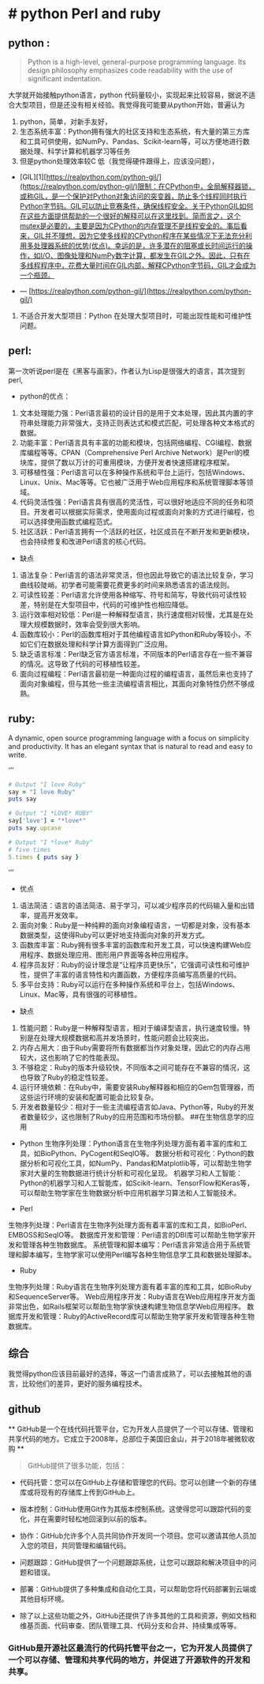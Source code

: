 # # python Perl and ruby

## python :

> Python is a high-level, general-purpose programming language. Its design philosophy emphasizes code readability with the use of significant indentation.

大学就开始接触python语言，python 代码量较小，实现起来比较容易，据说不适合大型项目，但是还没有相关经验。我觉得我可能要从python开始，普遍认为

1. python，简单，对新手友好，
2. 生态系统丰富：Python拥有强大的社区支持和生态系统，有大量的第三方库和工具可供使用，如NumPy、Pandas、Scikit-learn等，可以方便地进行数据处理、科学计算和机器学习等任务
3. 但是python处理效率较C 低（我觉得硬件跟得上，应该没问题），
- [GIL][1][https://realpython.com/python-gil/](https://realpython.com/python-gil/)限制：在CPython中，全局解释器锁，或称GIL，是一个保护对Python对象访问的突变器，防止多个线程同时执行Python字节码。GIL可以防止竞赛条件，确保线程安全。关于PythonGIL如何在这些方面提供帮助的一个很好的解释可以在这里找到。简而言之，这个mutex是必要的，主要是因为CPython的内存管理不是线程安全的。事后看来，GIL并不理想，因为它使多线程的CPython程序在某些情况下无法充分利用多处理器系统的优势(优点)。幸运的是，许多潜在的阻塞或长时间运行的操作，如I/O、图像处理和NumPy数字计算，都发生在GIL之外。因此，只有在多线程程序中，花费大量时间在GIL内部，解释CPython字节码，GIL才会成为一个瓶颈。
    

- — [https://realpython.com/python-gil/](https://realpython.com/python-gil/)

1. 不适合开发大型项目：Python 在处理大型项目时，可能出现性能和可维护性问题。

## perl:

第一次听说perl是在《黑客与画家》，作者认为Lisp是很强大的语言，其次提到perl,

- python的优点：
1. 文本处理能力强：Perl语言最初的设计目的是用于文本处理，因此其内置的字符串处理能力非常强大，支持正则表达式和模式匹配，可处理各种文本格式的数据。
2. 功能丰富：Perl语言具有丰富的功能和模块，包括网络编程、CGI编程、数据库编程等等。CPAN（Comprehensive Perl Archive Network）是Perl的模块库，提供了数以万计的可重用模块，方便开发者快速搭建程序框架。
3. 可移植性强：Perl语言可以在多种操作系统和平台上运行，包括Windows、Linux、Unix、Mac等等。它也被广泛用于Web应用程序和系统管理脚本等领域。
4. 代码灵活性强：Perl语言具有很高的灵活性，可以很好地适应不同的任务和项目。开发者可以根据实际需求，使用面向过程或面向对象的方式进行编程，也可以选择使用函数式编程范式。
5. 社区活跃：Perl语言拥有一个活跃的社区，社区成员在不断开发和更新模块，也会持续修复和改进Perl语言的核心代码。
- 缺点
1. 语法复杂：Perl语言的语法非常灵活，但也因此导致它的语法比较复杂，学习曲线较陡峭。初学者可能需要花费更多的时间来熟悉语言的语法规则。
2. 可读性较差：Perl语言允许使用各种缩写、符号和简写，导致代码可读性较差，特别是在大型项目中，代码的可维护性也相应降低。
3. 运行效率相对较低：Perl是一种解释型语言，执行速度相对较慢，尤其是在处理大规模数据时，效率会受到很大影响。
4. 函数库较小：Perl的函数库相对于其他编程语言如Python和Ruby等较小，不如它们在数据处理和科学计算方面得到广泛应用。
5. 缺乏语言标准：Perl缺乏官方语言标准，不同版本的Perl语言存在一些不兼容的情况。这导致了代码的可移植性较差。
6. 面向过程编程：Perl语言最初是一种面向过程的编程语言，虽然后来也支持了面向对象编程，但与其他一些主流编程语言相比，其面向对象特性仍然不够成熟。

## ruby:

A dynamic, open source programming language with a focus on simplicity and productivity. It has an elegant syntax that is natural to read and easy to write.

‘’’ 

```ruby
# Output "I love Ruby"
say = "I love Ruby"
puts say

# Output "I *LOVE* RUBY"
say['love'] = "*love*"
puts say.upcase

# Output "I *love* Ruby"
# five times
5.times { puts say }
```

‘’’

- 优点
1. 语法简洁：语言的语法简洁、易于学习，可以减少程序员的代码输入量和出错率，提高开发效率。
2. 面向对象：Ruby是一种纯粹的面向对象编程语言，一切都是对象，没有基本数据类型，这使得Ruby可以更好地支持面向对象的开发方式。
3. 函数库丰富：Ruby拥有很多丰富的函数库和开发工具，可以快速构建Web应用程序、数据处理应用、图形用户界面等各种应用程序。
4. 程序员友好：Ruby的设计理念是“让程序员更快乐”，它强调可读性和可维护性，提供了丰富的语言特性和内置函数，方便程序员编写高质量的代码。
5. 多平台支持：Ruby可以运行在多种操作系统和平台上，包括Windows、Linux、Mac等，具有很强的可移植性。
- 缺点
1. 性能问题：Ruby是一种解释型语言，相对于编译型语言，执行速度较慢。特别是在处理大规模数据和高并发场景时，性能问题会比较突出。
2. 内存占用大：由于Ruby需要将所有数据都当作对象处理，因此它的内存占用较大，这也影响了它的性能表现。
3. 不够稳定：Ruby的版本升级较快，不同版本之间可能存在不兼容的情况，这也导致了Ruby的稳定性较差。
4. 运行环境依赖：在Ruby中，需要安装Ruby解释器和相应的Gem包管理器，而这些运行环境的安装和配置可能会比较复杂。
5. 开发者数量较少：相对于一些主流编程语言如Java、Python等，Ruby的开发者数量较少，这也限制了Ruby的应用范围和市场份额。
##在生物信息学的应用

- Python
生物序列处理：Python语言在生物序列处理方面有着丰富的库和工具，如BioPython、PyCogent和SeqIO等。
数据分析和可视化：Python的数据分析和可视化工具，如NumPy、Pandas和Matplotlib等，可以帮助生物学家对大量的生物数据进行统计分析和可视化呈现。
机器学习和人工智能：Python的机器学习和人工智能库，如Scikit-learn、TensorFlow和Keras等，可以帮助生物学家在生物数据分析中应用机器学习算法和人工智能技术。

- Perl

生物序列处理：Perl语言在生物序列处理方面有着丰富的库和工具，如BioPerl、EMBOSS和SeqIO等。
数据库开发和管理：Perl语言的DBI库可以帮助生物学家开发和管理各种生物数据库。
系统管理和脚本编写：Perl语言非常适合用于系统管理和脚本编写，生物学家可以使用Perl编写各种生物信息学工具和数据处理脚本。

- Ruby

生物序列处理：Ruby语言在生物序列处理方面有着丰富的库和工具，如BioRuby和SequenceServer等。
Web应用程序开发：Ruby语言在Web应用程序开发方面非常出色，如Rails框架可以帮助生物学家快速构建生物信息学Web应用程序。
数据库开发和管理：Ruby的ActiveRecord库可以帮助生物学家开发和管理各种生物数据库。

## 综合

我觉得python应该目前最好的选择，等这一门语言成熟了，可以去接触其他的语言，比较他们的差异，更好的服务编程技术。
## github
** GitHub是一个在线代码托管平台，它为开发人员提供了一个可以存储、管理和共享代码的地方。它成立于2008年，总部位于美国旧金山，并于2018年被微软收购 **

>GitHub提供了很多功能，包括：

- 代码托管：您可以在GitHub上存储和管理您的代码。您可以创建一个新的存储库或将现有的存储库上传到GitHub上。

- 版本控制：GitHub使用Git作为其版本控制系统。这使得您可以跟踪代码的变化，并在需要时轻松地回滚到以前的版本。

- 协作：GitHub允许多个人员共同协作开发同一个项目。您可以邀请其他人员加入您的项目，共同管理和编辑代码。

- 问题跟踪：GitHub提供了一个问题跟踪系统，让您可以跟踪和解决项目中的问题和错误。

- 部署：GitHub提供了多种集成和自动化工具，可以帮助您将代码部署到云端或其他目标环境。

- 除了以上这些功能之外，GitHub还提供了许多其他的工具和资源，例如文档和维基页面、代码审查、团队管理工具、代码分支和合并、持续集成等等。

### GitHub是开源社区最流行的代码托管平台之一，它为开发人员提供了一个可以存储、管理和共享代码的地方，并促进了开源软件的开发和共享。
